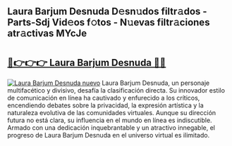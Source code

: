 ## Laura Barjum Desnuda D𝚎sn𝚞dos filtr𝚊dos - Parts-Sdj Vid𝚎os f𝚘tos - N𝚞evas filtr𝚊ciones atr𝚊ctivas MYcJe

# <h2><a href="http://mbcr5ay.tromn.icu/?c=Laura+Barjum+Desnuda">🔗👉👉👉 Laura Barjum Desnuda 🔗🔗</a></h2>

[![Laura Barjum Desnuda nuevo](https://i.imgur.com/pEAQMta.gif)](http://mbcr5ay.tromn.icu/?c=Laura+Barjum+Desnuda)
Laura Barjum Desnuda, un personaje multifacético y divisivo, desafía la clasificación directa. Su innovador estilo de comunicación en línea ha cautivado y enfurecido a los críticos, encendiendo debates sobre la privacidad, la expresión artística y la naturaleza evolutiva de las comunidades virtuales. Aunque su dirección futura no está clara, su influencia en el mundo en línea es indiscutible. Armado con una dedicación inquebrantable y un atractivo innegable, el progreso de Laura Barjum Desnuda en el universo virtual es ilimitado.
